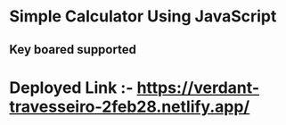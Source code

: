 # Simple Calculator Using JavaScript

## Key boared supported

# Deployed Link :- https://verdant-travesseiro-2feb28.netlify.app/

